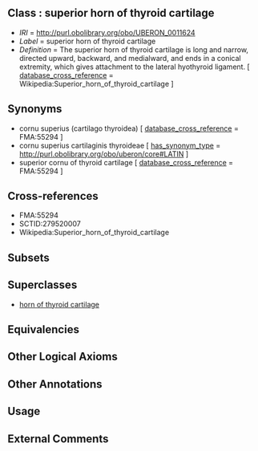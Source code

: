 
## Class : superior horn of thyroid cartilage

 * *IRI* = http://purl.obolibrary.org/obo/UBERON_0011624
 * *Label* = superior horn of thyroid cartilage
 * *Definition* = The superior horn of thyroid cartilage is long and narrow, directed upward, backward, and medialward, and ends in a conical extremity, which gives attachment to the lateral hyothyroid ligament. [ [database_cross_reference](../../ef/oboInOwl#hasDbXref.md) = Wikipedia:Superior_horn_of_thyroid_cartilage ]

## Synonyms

 * cornu superius (cartilago thyroidea) [ [database_cross_reference](../../ef/oboInOwl#hasDbXref.md) = FMA:55294 ]
 * cornu superius cartilaginis thyroideae [ [has_synonym_type](../../pe/oboInOwl#hasSynonymType.md) = http://purl.obolibrary.org/obo/uberon/core#LATIN ]
 * superior cornu of thyroid cartilage [ [database_cross_reference](../../ef/oboInOwl#hasDbXref.md) = FMA:55294 ]

## Cross-references

 * FMA:55294
 * SCTID:279520007
 * Wikipedia:Superior_horn_of_thyroid_cartilage

## Subsets


## Superclasses

 * [horn of thyroid cartilage](../../UBERON/23/UBERON_0011623.md)

## Equivalencies


## Other Logical Axioms


## Other Annotations


## Usage


## External Comments

